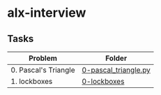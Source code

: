 # alx-interview
## Tasks

| Problem | Folder |
| ---- | ---- |
| 0. Pascal's Triangle | [0-pascal_triangle.py](./0x00-pascal_triangle) |
| 1. lockboxes | [0-lockboxes](./0x01-lockboxes) |

